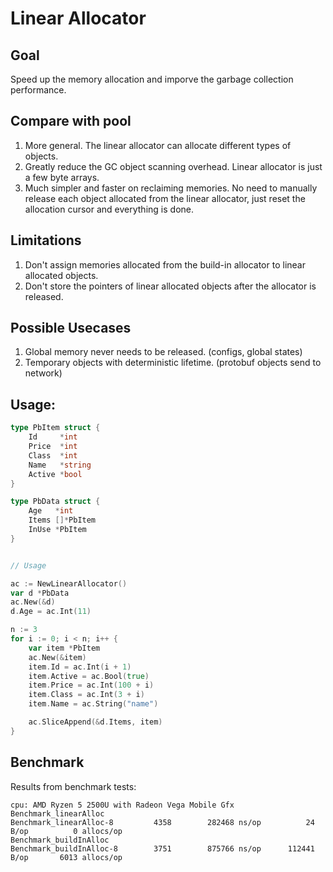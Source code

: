 
# Linear Allocator

## Goal
Speed up the memory allocation and imporve the garbage collection performance.

## Compare with pool
1. More general. The linear allocator can allocate different types of objects.
2. Greatly reduce the GC object scanning overhead. Linear allocator is just a few byte arrays. 
3. Much simpler and faster on reclaiming memories. No need to manually release each object allocated from the linear allocator, just reset the allocation cursor and everything is done.

## Limitations
1. Don't assign memories allocated from the build-in allocator to linear allocated objects.
2. Don't store the pointers of linear allocated objects after the allocator is released.


## Possible Usecases
1. Global memory never needs to be released. (configs, global states)
2. Temporary objects with deterministic lifetime. (protobuf objects send to network)



## Usage:

```go
type PbItem struct {
	Id     *int
	Price  *int
	Class  *int
	Name   *string
	Active *bool
}

type PbData struct {
	Age   *int
	Items []*PbItem
	InUse *PbItem
}


// Usage

ac := NewLinearAllocator()
var d *PbData
ac.New(&d)
d.Age = ac.Int(11)

n := 3
for i := 0; i < n; i++ {
	var item *PbItem
	ac.New(&item)
	item.Id = ac.Int(i + 1)
	item.Active = ac.Bool(true)
	item.Price = ac.Int(100 + i)
	item.Class = ac.Int(3 + i)
	item.Name = ac.String("name")

	ac.SliceAppend(&d.Items, item)
}

```

## Benchmark
Results from benchmark tests:
``` 
cpu: AMD Ryzen 5 2500U with Radeon Vega Mobile Gfx  
Benchmark_linearAlloc
Benchmark_linearAlloc-8    	    4358	    282468 ns/op	      24 B/op	       0 allocs/op
Benchmark_buildInAlloc
Benchmark_buildInAlloc-8   	    3751	    875766 ns/op	  112441 B/op	    6013 allocs/op
```
